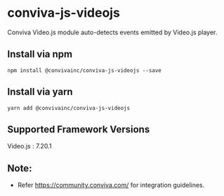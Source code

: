 # conviva-js-videojs
Conviva Video.js module auto-detects events emitted by Video.js player.

## Install via npm 

```
npm install @convivainc/conviva-js-videojs --save
```

## Install via yarn 

```
yarn add @convivainc/conviva-js-videojs
```

## Supported Framework Versions
Video.js : 7.20.1

## Note:
* Refer https://community.conviva.com/ for integration guidelines.

